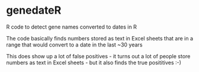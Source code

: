 # genedateR
R code to detect gene names converted to dates in R

The code basically finds numbers stored as text in Excel sheets that are in a range that would convert to a date in the last ~30 years

This does show up a lot of false positives - it turns out a lot of people store numbers as text in Excel sheets - but it also finds the true posititives :-)


